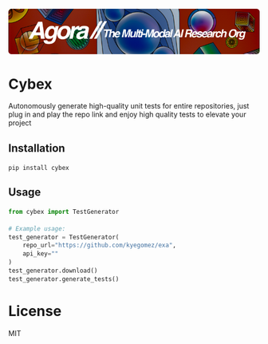 [![Multi-Modality](agorabanner.png)](https://discord.gg/qUtxnK2NMf)

# Cybex
Autonomously generate high-quality unit tests for entire repositories, just plug in and play the repo link and enjoy high quality tests to elevate your project


## Installation
`pip install cybex`


## Usage
```python
from cybex import TestGenerator

# Example usage:
test_generator = TestGenerator(
    repo_url="https://github.com/kyegomez/exa", 
    api_key=""
)
test_generator.download()
test_generator.generate_tests()
```

# License
MIT



